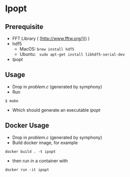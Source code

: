 # Ipopt
## Prerequisite
- FFT Library ( [http://www.fftw.org/]() )
- hdf5 
    - MacOS: `brew install hdf5`
    - Ubuntu: ` sudo apt-get install libhdf5-serial-dev`
- Ipopt    
## Usage
- Drop in *problem.c* (generated by symphony)
- Run
```terminal
$ make
```
- Which should generate an executable *ipopt*
## Docker Usage    
- Drop in *problem.c* (generated by symphony)
- Build docker image, for example 
```terminal
docker build . -t ipopt
```
- then run in a container with
```terminal
docker run -it ipopt
```
